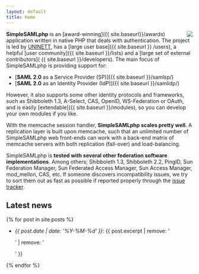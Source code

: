```yaml
---
layout: default
title: Home
---
```


<img src="{{ site.url }}/res/ssplogo-fish-only.jpg" style="float: right; " />

**SimpleSAMLphp** is an [award-winning]({{ site.baseurl}}/awards) application written in native PHP that deals with
authentication. The project is led by [UNINETT](https://www.uninett.no/), has a [large user base]({{ site.baseurl }}
/users), a helpful [user community]({{ site.baseurl }}/lists) and a [large set of external contributors](
{{ site.baseurl }}/developers). The main focus of SimpleSAMLphp is providing support for:

 * [**SAML 2.0** as a Service Provider (SP)]({{ site.baseurl }}/samlsp/)
 * [**SAML 2.0** as an Identity Provider (IdP)]({{ site.baseurl }}/samlidp/)

However, it also supports some other identity protocols and frameworks, such as Shibboleth 1.3, A-Select, CAS, OpenID,
WS-Federation or OAuth, and is easily [extendable]({{ site.baseurl }}/modules), so you can develop your own modules if
you like.

With the memcache session handler, **SimpleSAMLphp scales pretty well**. A replication layer is built upon memcache,
such that an unlimited number of SimpleSAMLphp web front-ends can work with a back-end matrix of memcache servers with
both replication (fail-over) and load-balancing.

SimpleSAMLphp is **tested with several other federation software implementations**. Among others; Shibboleth 1.3,
Shibboleth 2.2, PingID, Sun Federation Manager, Sun Federated Access Manager, Sun Access Manager, mod_mellon, CAS, etc.
If someone discovers incompatibility issues, we try to sort them out as fast as possible if reported properly through
the [issue tracker](https://github.com/simplesamlphp/simplesamlphp/issues).

## Latest news

{% for post in site.posts %}

* _{{ post.date | date: '%Y-%M-%d' }}_: {{ post.excerpt | remove: '<p>' | remove: '</p>' }} 

{% endfor %}